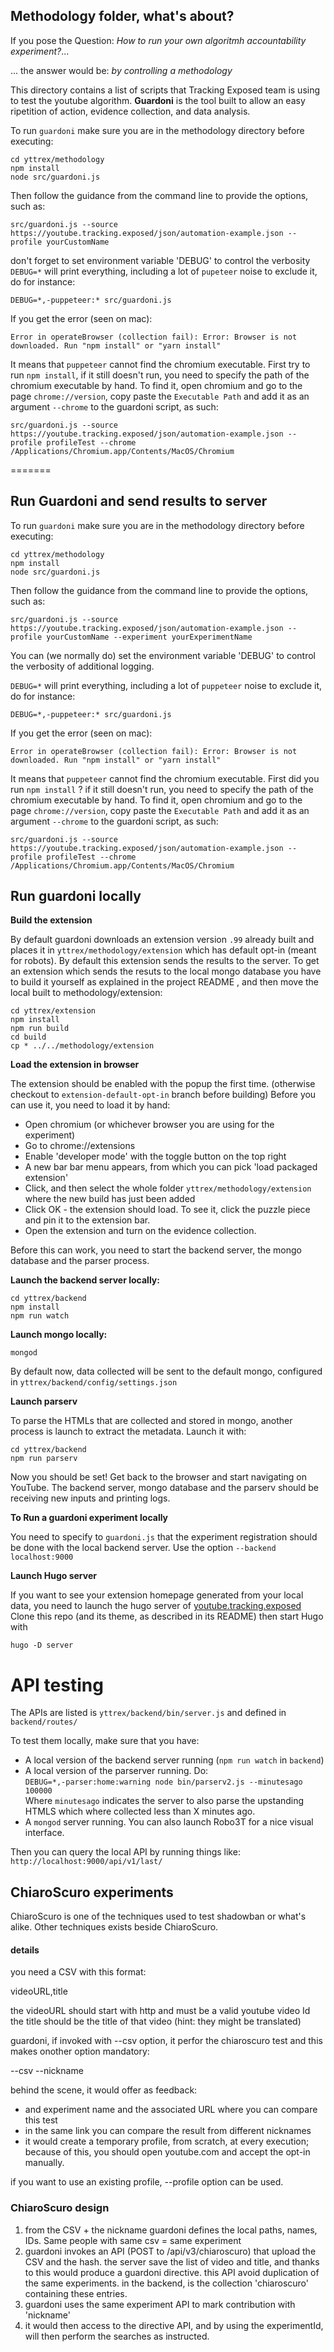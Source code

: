 ## Methodology folder, what's about?

If you pose the Question: *How to run your own algoritmh accountability experiment?*...

... the answer would be: *by controlling a methodology*

This directory contains a list of scripts that Tracking Exposed team is using to test the youtube algorithm. **Guardoni** is the tool built to allow an easy ripetition of action, evidence collection, and data analysis.

To run `guardoni` make sure you are in the methodology directory before executing:
``` 
cd yttrex/methodology
npm install
node src/guardoni.js 
```

Then follow the guidance from the command line to provide the options, such as:

```
src/guardoni.js --source https://youtube.tracking.exposed/json/automation-example.json --profile yourCustomName
```

don't forget to set environment variable 'DEBUG' to control the verbosity
`DEBUG=*` will print everything, including a lot of `pupeteer` noise
to exclude it, do for instance:
```
DEBUG=*,-puppeteer:* src/guardoni.js
```

If you get the error (seen on mac):
```
Error in operateBrowser (collection fail): Error: Browser is not downloaded. Run "npm install" or "yarn install"
```
It means that `puppeteer` cannot find the chromium executable. First try to run `npm install`, if it still doesn't run, you need to specify the path of the chromium executable by hand. To find it, open chromium and go to the page `chrome://version`, copy paste the `Executable Path` and add it as an argument `--chrome`  to the guardoni script, as such:
```
src/guardoni.js --source https://youtube.tracking.exposed/json/automation-example.json --profile profileTest --chrome /Applications/Chromium.app/Contents/MacOS/Chromium
```


=======
## Run Guardoni and send results to server

To run `guardoni` make sure you are in the methodology directory before executing:

``` 
cd yttrex/methodology
npm install
node src/guardoni.js
```

Then follow the guidance from the command line to provide the options, such as:
```
src/guardoni.js --source https://youtube.tracking.exposed/json/automation-example.json --profile yourCustomName --experiment yourExperimentName
```

You can (we normally do) set the environment variable 'DEBUG' to control the verbosity of additional logging.

`DEBUG=*` will print everything, including a lot of `puppeteer` noise
to exclude it, do for instance:

```
DEBUG=*,-puppeteer:* src/guardoni.js
```

If you get the error (seen on mac):
```
Error in operateBrowser (collection fail): Error: Browser is not downloaded. Run "npm install" or "yarn install"
```

It means that `puppeteer` cannot find the chromium executable. First did you run `npm install` ? if it still doesn't run, you need to specify the path of the chromium executable by hand. To find it, open chromium and go to the page `chrome://version`, copy paste the `Executable Path` and add it as an argument `--chrome`  to the guardoni script, as such:
```
src/guardoni.js --source https://youtube.tracking.exposed/json/automation-example.json --profile profileTest --chrome /Applications/Chromium.app/Contents/MacOS/Chromium
```

## Run guardoni locally

**Build the extension**

By default guardoni downloads an extension version `.99` already built and places it in `yttrex/methodology/extension` which has default opt-in (meant for robots). 
By default this extension sends the results to the server.
To get an extension which sends the resuts to the local mongo database you have to build it yourself as explained in the project README , and then move the local built to methodology/extension:

```
cd yttrex/extension
npm install
npm run build
cd build
cp * ../../methodology/extension
```

**Load the extension in browser**

The extension should be enabled with the popup the first time. (otherwise checkout to `extension-default-opt-in` branch before building)
Before you can use it, you need to load it by hand: 
- Open chromium (or whichever browser you are using for the experiment)
- Go to chrome://extensions
- Enable 'developer mode' with the toggle button on the top right
- A new bar bar menu appears, from which you can pick 'load packaged extension'
- Click, and then select the whole folder `yttrex/methodology/extension` where the new build has just been added
- Click OK - the extension should load. To see it, click the puzzle piece and pin it to the extension bar.
- Open the extension and turn on the evidence collection.

Before this can work, you need to start the backend server, the mongo database and the parser process.


**Launch the backend server locally:**

```
cd yttrex/backend
npm install
npm run watch
```

**Launch mongo locally:**

```
mongod
```

By default now, data collected will be sent to the default mongo, configured in `yttrex/backend/config/settings.json`

**Launch parserv**

To parse the HTMLs that are collected and stored in mongo, another process is launch to extract the metadata. Launch it with:

```
cd yttrex/backend
npm run parserv
```

Now you should be set! Get back to the browser and start navigating on YouTube. The backend server, mongo database and the parserv should be receiving new inputs and printing logs.

**To Run a guardoni experiment locally**

You need to specify to `guardoni.js` that the experiment registration should be done with the local backend server.
Use the option `--backend localhost:9000`

**Launch Hugo server**

If you want to see your extension homepage generated from your local data, you need to launch the hugo server of [youtube.tracking.exposed](https://github.com/tracking-exposed/youtube.tracking.exposed)
Clone this repo (and its theme, as described in its README) then start Hugo with

`hugo -D server`

# API testing 

The APIs are listed is `yttrex/backend/bin/server.js` and defined in `backend/routes/`

To test them locally, make sure that you have:
- A local version of the backend server running (`npm run watch` in `backend`)
- A local version of the parserver running. Do: 
<br>`DEBUG=*,-parser:home:warning node bin/parserv2.js --minutesago 100000`<br>
Where `minutesago` indicates the server to also parse the upstanding HTMLS which where collected less than X minutes ago.
- A `mongod` server running. You can also launch Robo3T for a nice visual interface.

Then you can query the local API by running things like:
`http://localhost:9000/api/v1/last/`

## ChiaroScuro experiments

ChiaroScuro is one of the techniques used to test shadowban or what's alike. Other techniques exists beside ChiaroScuro.

#### details

you need a CSV with this format:

  videoURL,title

the videoURL should start with http and must be a valid youtube video Id
the title should be the title of that video (hint: they might be translated)

guardoni, if invoked with --csv option, it perfor the chiaroscuro test and this makes onother option mandatory:

 --csv
 --nickname

behind the scene, it would offer as feedback:

* and experiment name and the associated URL where you can compare this test
* in the same link you can compare the result from different nicknames
* it would create a temporary profile, from scratch, at every execution; because of this, you should open youtube.com and accept the opt-in manually.

if you want to use an existing profile, --profile option can be used.

### ChiaroScuro design

1. from the CSV + the nickname guardoni defines the local paths, names, IDs. Same people with same csv = same experiment
2. guardoni invokes an API (POST to /api/v3/chiaroscuro) that upload the CSV and the hash. the server save the list of video and title, and thanks to this would produce a guardoni directive. this API avoid duplication of the same experiments. in the backend, is the collection 'chiaroscuro' containing these entries.
3. guardoni uses the same experiment API to mark contribution with 'nickname'
4. it would then access to the directive API, and by using the experimentId, will then perform the searches as instructed.

